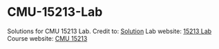 # CMU-15213-Lab
Solutions for CMU 15213 Lab.
Credit to:
[Solution](https://github.com/yinfredyue/CMU-15213-Lab)
Lab website:
[15213 Lab](http://csapp.cs.cmu.edu/3e/labs.html)
Course website:
[CMU 15213](http://www.cs.cmu.edu/afs/cs/academic/class/15213-s20/www/index.html)
